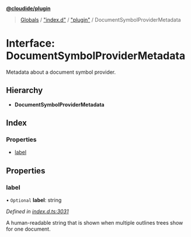 **[@cloudide/plugin](../README.md)**

> [Globals](../README.md) / ["index.d"](../modules/_index_d_.md) / ["plugin"](../modules/_index_d_._plugin_.md) / DocumentSymbolProviderMetadata

# Interface: DocumentSymbolProviderMetadata

Metadata about a document symbol provider.

## Hierarchy

* **DocumentSymbolProviderMetadata**

## Index

### Properties

* [label](_index_d_._plugin_.documentsymbolprovidermetadata.md#label)

## Properties

### label

• `Optional` **label**: string

*Defined in [index.d.ts:3031](https://github.com/shuyaqian/cloudide-plugin-api/blob/9d985be/index.d.ts#L3031)*

A human-readable string that is shown when multiple outlines trees show for one document.
